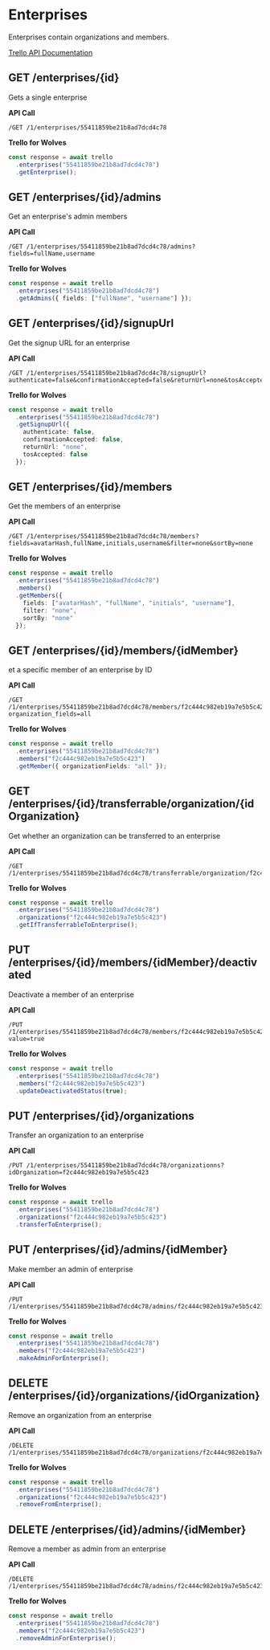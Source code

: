 # Enterprises

Enterprises contain organizations and members.

[Trello API Documentation](https://developers.trello.com/reference#enterprise)

## GET /enterprises/{id}

Gets a single enterprise

**API Call**

```
/GET /1/enterprises/55411859be21b8ad7dcd4c78
```

**Trello for Wolves**

```typescript
const response = await trello
  .enterprises("55411859be21b8ad7dcd4c78")
  .getEnterprise();
```

## GET /enterprises/{id}/admins

Get an enterprise's admin members

**API Call**

```
/GET /1/enterprises/55411859be21b8ad7dcd4c78/admins?fields=fullName,username
```

**Trello for Wolves**

```typescript
const response = await trello
  .enterprises("55411859be21b8ad7dcd4c78")
  .getAdmins({ fields: ["fullName", "username"] });
```

## GET /enterprises/{id}/signupUrl

Get the signup URL for an enterprise

**API Call**

```
/GET /1/enterprises/55411859be21b8ad7dcd4c78/signupUrl?authenticate=false&confirmationAccepted=false&returnUrl=none&tosAccepted=false
```

**Trello for Wolves**

```typescript
const response = await trello
  .enterprises("55411859be21b8ad7dcd4c78")
  .getSignupUrl({
    authenticate: false,
    confirmationAccepted: false,
    returnUrl: "none",
    tosAccepted: false
  });
```

## GET /enterprises/{id}/members

Get the members of an enterprise

**API Call**

```
/GET /1/enterprises/55411859be21b8ad7dcd4c78/members?fields=avatarHash,fullName,initials,username&filter=none&sortBy=none
```

**Trello for Wolves**

```typescript
const response = await trello
  .enterprises("55411859be21b8ad7dcd4c78")
  .members()
  .getMembers({
    fields: ["avatarHash", "fullName", "initials", "username"],
    filter: "none",
    sortBy: "none"
  });
```

## GET /enterprises/{id}/members/{idMember}

et a specific member of an enterprise by ID

**API Call**

```
/GET /1/enterprises/55411859be21b8ad7dcd4c78/members/f2c444c982eb19a7e5b5c423?organization_fields=all
```

**Trello for Wolves**

```typescript
const response = await trello
  .enterprises("55411859be21b8ad7dcd4c78")
  .members("f2c444c982eb19a7e5b5c423")
  .getMember({ organizationFields: "all" });
```

## GET /enterprises/{id}/transferrable/organization/{idOrganization}

Get whether an organization can be transferred to an enterprise

**API Call**

```
/GET /1/enterprises/55411859be21b8ad7dcd4c78/transferrable/organization/f2c444c982eb19a7e5b5c423
```

**Trello for Wolves**

```typescript
const response = await trello
  .enterprises("55411859be21b8ad7dcd4c78")
  .organizations("f2c444c982eb19a7e5b5c423")
  .getIfTransferrableToEnterprise();
```

## PUT /enterprises/{id}/members/{idMember}/deactivated

Deactivate a member of an enterprise

**API Call**

```
/PUT /1/enterprises/55411859be21b8ad7dcd4c78/members/f2c444c982eb19a7e5b5c423/deactivated?value=true
```

**Trello for Wolves**

```typescript
const response = await trello
  .enterprises("55411859be21b8ad7dcd4c78")
  .members("f2c444c982eb19a7e5b5c423")
  .updateDeactivatedStatus(true);
```

## PUT /enterprises/{id}/organizations

Transfer an organization to an enterprise

**API Call**

```
/PUT /1/enterprises/55411859be21b8ad7dcd4c78/organizationns?idOrganization=f2c444c982eb19a7e5b5c423
```

**Trello for Wolves**

```typescript
const response = await trello
  .enterprises("55411859be21b8ad7dcd4c78")
  .organizations("f2c444c982eb19a7e5b5c423")
  .transferToEnterprise();
```

## PUT /enterprises/{id}/admins/{idMember}

Make member an admin of enterprise

**API Call**

```
/PUT /1/enterprises/55411859be21b8ad7dcd4c78/admins/f2c444c982eb19a7e5b5c423
```

**Trello for Wolves**

```typescript
const response = await trello
  .enterprises("55411859be21b8ad7dcd4c78")
  .members("f2c444c982eb19a7e5b5c423")
  .makeAdminForEnterprise();
```

## DELETE /enterprises/{id}/organizations/{idOrganization}

Remove an organization from an enterprise

**API Call**

```
/DELETE /1/enterprises/55411859be21b8ad7dcd4c78/organizations/f2c444c982eb19a7e5b5c423
```

**Trello for Wolves**

```typescript
const response = await trello
  .enterprises("55411859be21b8ad7dcd4c78")
  .organizations("f2c444c982eb19a7e5b5c423")
  .removeFromEnterprise();
```

## DELETE /enterprises/{id}/admins/{idMember}

Remove a member as admin from an enterprise

**API Call**

```
/DELETE /1/enterprises/55411859be21b8ad7dcd4c78/admins/f2c444c982eb19a7e5b5c423
```

**Trello for Wolves**

```typescript
const response = await trello
  .enterprises("55411859be21b8ad7dcd4c78")
  .members("f2c444c982eb19a7e5b5c423")
  .removeAdminForEnterprise();
```
